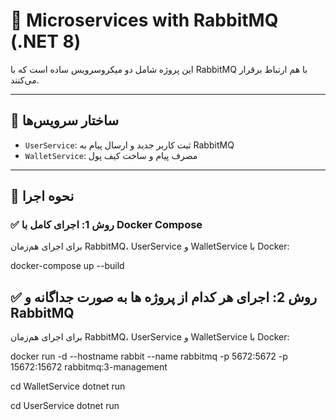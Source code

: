 # 🧱 Microservices with RabbitMQ (.NET 8)

این پروژه شامل دو میکروسرویس ساده است که با RabbitMQ با هم ارتباط برقرار می‌کنند.

---

## 🔧 ساختار سرویس‌ها

- `UserService`: ثبت کاربر جدید و ارسال پیام به RabbitMQ
- `WalletService`: مصرف پیام و ساخت کیف پول

---

## 🧪 نحوه اجرا

### ✅ روش 1: اجرای کامل با Docker Compose

برای اجرای هم‌زمان RabbitMQ، UserService و WalletService با Docker:

docker-compose up --build


## ✅ روش 2: اجرای هر کدام از پروژه ها به صورت جداگانه و RabbitMQ

برای اجرای هم‌زمان RabbitMQ، UserService و WalletService با Docker:


docker run -d --hostname rabbit --name rabbitmq -p 5672:5672 -p 15672:15672 rabbitmq:3-management

cd WalletService
dotnet run

cd UserService
dotnet run

